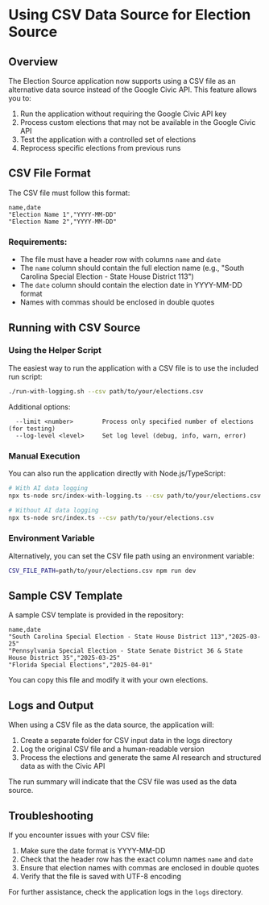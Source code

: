 # Using CSV Data Source for Election Source

## Overview

The Election Source application now supports using a CSV file as an alternative data source instead of the Google Civic API. This feature allows you to:

1. Run the application without requiring the Google Civic API key
2. Process custom elections that may not be available in the Google Civic API
3. Test the application with a controlled set of elections
4. Reprocess specific elections from previous runs

## CSV File Format

The CSV file must follow this format:

```csv
name,date
"Election Name 1","YYYY-MM-DD"
"Election Name 2","YYYY-MM-DD"
```

### Requirements:

- The file must have a header row with columns `name` and `date`
- The `name` column should contain the full election name (e.g., "South Carolina Special Election - State House District 113")
- The `date` column should contain the election date in YYYY-MM-DD format
- Names with commas should be enclosed in double quotes

## Running with CSV Source

### Using the Helper Script

The easiest way to run the application with a CSV file is to use the included run script:

```bash
./run-with-logging.sh --csv path/to/your/elections.csv
```

Additional options:
```
  --limit <number>        Process only specified number of elections (for testing)
  --log-level <level>     Set log level (debug, info, warn, error)
```

### Manual Execution

You can also run the application directly with Node.js/TypeScript:

```bash
# With AI data logging
npx ts-node src/index-with-logging.ts --csv path/to/your/elections.csv

# Without AI data logging
npx ts-node src/index.ts --csv path/to/your/elections.csv
```

### Environment Variable

Alternatively, you can set the CSV file path using an environment variable:

```bash
CSV_FILE_PATH=path/to/your/elections.csv npm run dev
```

## Sample CSV Template

A sample CSV template is provided in the repository:

```
name,date
"South Carolina Special Election - State House District 113","2025-03-25"
"Pennsylvania Special Election - State Senate District 36 & State House District 35","2025-03-25"
"Florida Special Elections","2025-04-01"
```

You can copy this file and modify it with your own elections.

## Logs and Output

When using a CSV file as the data source, the application will:

1. Create a separate folder for CSV input data in the logs directory
2. Log the original CSV file and a human-readable version
3. Process the elections and generate the same AI research and structured data as with the Civic API

The run summary will indicate that the CSV file was used as the data source.

## Troubleshooting

If you encounter issues with your CSV file:

1. Make sure the date format is YYYY-MM-DD
2. Check that the header row has the exact column names `name` and `date`
3. Ensure that election names with commas are enclosed in double quotes
4. Verify that the file is saved with UTF-8 encoding

For further assistance, check the application logs in the `logs` directory.